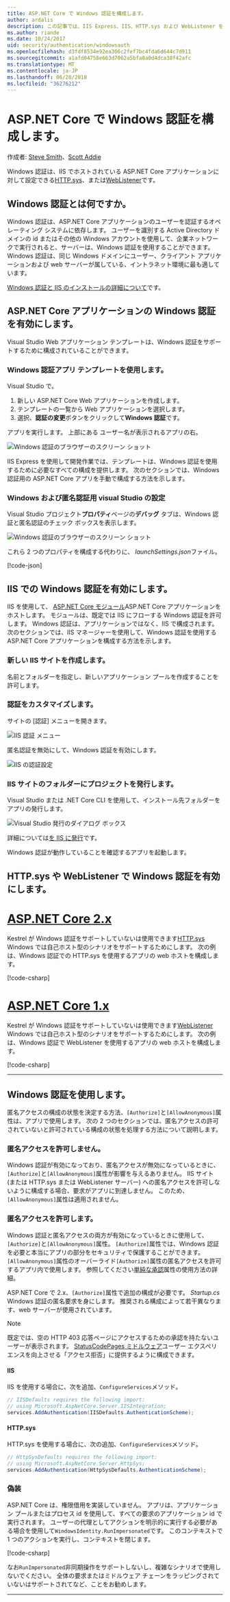 ```yaml
---
title: ASP.NET Core で Windows 認証を構成します。
author: ardalis
description: この記事では、IIS Express、IIS、HTTP.sys および WebListener を使用して、ASP.NET Core で Windows 認証を構成する方法について説明します。
ms.author: riande
ms.date: 10/24/2017
uid: security/authentication/windowsauth
ms.openlocfilehash: d3fdf8534e92ea306c2fef7bc4fda6d644c7d911
ms.sourcegitcommit: a1afd04758e663d7062a5bfa8a0d4dca38f42afc
ms.translationtype: MT
ms.contentlocale: ja-JP
ms.lasthandoff: 06/20/2018
ms.locfileid: "36276212"
---
```

# <a name="configure-windows-authentication-in-aspnet-core"></a>ASP.NET Core で Windows 認証を構成します。

作成者: [Steve Smith](https://ardalis.com)、[Scott Addie](https://twitter.com/Scott_Addie)

Windows 認証は、IIS でホストされている ASP.NET Core アプリケーションに対して設定できる[HTTP.sys](xref:fundamentals/servers/httpsys)、または[WebListener](xref:fundamentals/servers/weblistener)です。

## <a name="what-is-windows-authentication"></a>Windows 認証とは何ですか。

Windows 認証は、ASP.NET Core アプリケーションのユーザーを認証するオペレーティング システムに依存します。 ユーザーを識別する Active Directory ドメインの id またはその他の Windows アカウントを使用して、企業ネットワークで実行されると、サーバーは、Windows 認証を使用することができます。 Windows 認証は、同じ Windows ドメインにユーザー、クライアント アプリケーションおよび web サーバーが属している、イントラネット環境に最も適しています。

[Windows 認証と IIS のインストールの詳細について](/iis/configuration/system.webServer/security/authentication/windowsAuthentication/)です。

## <a name="enable-windows-authentication-in-an-aspnet-core-app"></a>ASP.NET Core アプリケーションの Windows 認証を有効にします。

Visual Studio Web アプリケーション テンプレートは、Windows 認証をサポートするために構成されていることができます。

### <a name="use-the-windows-authentication-app-template"></a>Windows 認証アプリ テンプレートを使用します。

Visual Studio で。
1. 新しい ASP.NET Core Web アプリケーションを作成します。 
1. テンプレートの一覧から Web アプリケーションを選択します。
1. 選択、**認証の変更**ボタンをクリックして**Windows 認証**です。 

アプリを実行します。 上部にある ユーザー名が表示されるアプリの右。

![Windows 認証のブラウザーのスクリーン ショット](windowsauth/_static/browser-screenshot.png)

IIS Express を使用して開発作業では、テンプレートは、Windows 認証を使用するために必要なすべての構成を提供します。 次のセクションでは、Windows 認証用の ASP.NET Core アプリを手動で構成する方法を示します。

### <a name="visual-studio-settings-for-windows-and-anonymous-authentication"></a>Windows および匿名認証用 visual Studio の設定

Visual Studio プロジェクト**プロパティ**ページの**デバッグ** タブは、Windows 認証と匿名認証のチェック ボックスを表示します。

![Windows 認証のブラウザーのスクリーン ショット](windowsauth/_static/vs-auth-property-menu.png)

これら 2 つのプロパティを構成する代わりに、 *launchSettings.json*ファイル。

[!code-json[](windowsauth/sample/launchSettings.json?highlight=3-4)]

## <a name="enable-windows-authentication-with-iis"></a>IIS での Windows 認証を有効にします。

IIS を使用して、 [ASP.NET Core モジュール](xref:fundamentals/servers/aspnet-core-module)ASP.NET Core アプリケーションをホストします。 モジュールは、既定では IIS にフローする Windows 認証を許可します。 Windows 認証は、アプリケーションではなく、IIS で構成されます。 次のセクションでは、IIS マネージャーを使用して、Windows 認証を使用する ASP.NET Core アプリケーションを構成する方法を示します。

### <a name="create-a-new-iis-site"></a>新しい IIS サイトを作成します。

名前とフォルダーを指定し、新しいアプリケーション プールを作成することを許可します。

### <a name="customize-authentication"></a>認証をカスタマイズします。

サイトの [認証] メニューを開きます。

![IIS 認証 メニュー](windowsauth/_static/iis-authentication-menu.png)

匿名認証を無効にして、Windows 認証を有効にします。

![IIS の認証設定](windowsauth/_static/iis-auth-settings.png)

### <a name="publish-your-project-to-the-iis-site-folder"></a>IIS サイトのフォルダーにプロジェクトを発行します。

Visual Studio または .NET Core CLI を使用して、インストール先フォルダーをアプリの発行します。

![Visual Studio 発行のダイアログ ボックス](windowsauth/_static/vs-publish-app.png)

詳細については[を IIS に発行](xref:host-and-deploy/iis/index)です。

Windows 認証が動作していることを確認するアプリを起動します。

## <a name="enable-windows-authentication-with-httpsys-or-weblistener"></a>HTTP.sys や WebListener で Windows 認証を有効にします。

# <a name="aspnet-core-2xtabaspnetcore2x"></a>[ASP.NET Core 2.x](#tab/aspnetcore2x/)

Kestrel が Windows 認証をサポートしていないは使用できます[HTTP.sys](xref:fundamentals/servers/httpsys) Windows では自己ホスト型のシナリオをサポートするためにします。 次の例は、Windows 認証での HTTP.sys を使用するアプリの web ホストを構成します。

[!code-csharp[](windowsauth/sample/Program2x.cs?highlight=9-14)]

# <a name="aspnet-core-1xtabaspnetcore1x"></a>[ASP.NET Core 1.x](#tab/aspnetcore1x/)

Kestrel が Windows 認証をサポートしていないは使用できます[WebListener](xref:fundamentals/servers/weblistener) Windows では自己ホスト型のシナリオをサポートするためにします。 次の例は、Windows 認証で WebListener を使用するアプリの web ホストを構成します。

[!code-csharp[](windowsauth/sample/Program1x.cs?highlight=6-11)]

---

## <a name="work-with-windows-authentication"></a>Windows 認証を使用します。

匿名アクセスの構成の状態を決定する方法、`[Authorize]`と`[AllowAnonymous]`属性は、アプリで使用します。 次の 2 つのセクションでは、匿名アクセスの許可されていないと許可されている構成の状態を処理する方法について説明します。

### <a name="disallow-anonymous-access"></a>匿名アクセスを許可しません。

Windows 認証が有効になっており、匿名アクセスが無効になっているときに、`[Authorize]`と`[AllowAnonymous]`属性が影響を与えるありません。 IIS サイト (または HTTP.sys または WebListener サーバー) への匿名アクセスを許可しないように構成する場合、要求がアプリに到達しません。 このため、`[AllowAnonymous]`属性は適用されません。

### <a name="allow-anonymous-access"></a>匿名アクセスを許可します。

Windows 認証と匿名アクセスの両方が有効になっているときに使用して、`[Authorize]`と`[AllowAnonymous]`属性。 `[Authorize]`属性では、Windows 認証を必要と本当にアプリの部分をセキュリティで保護することができます。 `[AllowAnonymous]`属性のオーバーライド`[Authorize]`属性の匿名アクセスを許可するアプリ内で使用します。 参照してください[単純な承認](xref:security/authorization/simple)属性の使用方法の詳細。

ASP.NET Core で 2.x、`[Authorize]`属性で追加の構成が必要です。 *Startup.cs* Windows 認証の匿名要求を身にします。 推奨される構成によって若干異なります、web サーバーが使用されています。

> [!NOTE]
> 既定では、空の HTTP 403 応答ページにアクセスするための承認を持たないユーザーが表示されます。 [StatusCodePages ミドルウェア](xref:fundamentals/error-handling#configuring-status-code-pages)ユーザー エクスペリエンスを向上させる「アクセス拒否」に提供するように構成できます。

#### <a name="iis"></a>IIS

IIS を使用する場合に、次を追加、`ConfigureServices`メソッド。 

```csharp
// IISDefaults requires the following import:
// using Microsoft.AspNetCore.Server.IISIntegration;
services.AddAuthentication(IISDefaults.AuthenticationScheme);
```

#### <a name="httpsys"></a>HTTP.sys

HTTP.sys を使用する場合に、次の追加、`ConfigureServices`メソッド。

```csharp
// HttpSysDefaults requires the following import:
// using Microsoft.AspNetCore.Server.HttpSys;
services.AddAuthentication(HttpSysDefaults.AuthenticationScheme);
```

### <a name="impersonation"></a>偽装

ASP.NET Core は、権限借用を実装していません。 アプリは、アプリケーション プールまたはプロセス id を使用して、すべての要求のアプリケーション id で実行されます。 ユーザーの代理としてアクションを明示的に実行する必要がある場合を使用して`WindowsIdentity.RunImpersonated`です。 このコンテキストで 1 つのアクションを実行し、コンテキストを閉じます。

[!code-csharp[](windowsauth/sample/Startup.cs?name=snippet_Impersonate&highlight=10-18)]

なお`RunImpersonated`非同期操作をサポートしないし、複雑なシナリオで使用しないでください。 全体の要求またはミドルウェア チェーンをラッピングされていないはサポートされてなど、ことをお勧めします。

---
